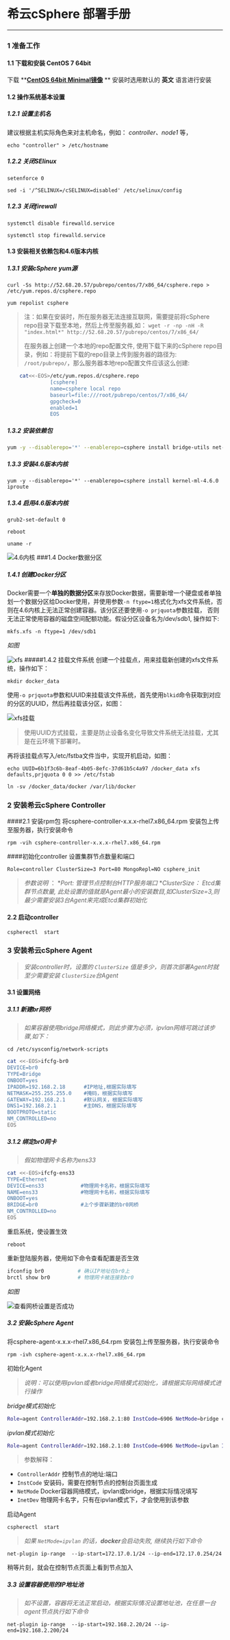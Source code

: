 # 希云cSphere 部署手册 
***


### 1 准备工作
 
#### 1.1 下载和安装 CentOS 7 64bit

下载  **__[CentOS 64bit Minimal镜像](http://mirrors.aliyun.com/centos/7/isos/x86_64/CentOS-7-x86_64-Minimal-1611.iso)__ **  安装时选用默认的 __英文__ 语言进行安装
#### 1.2 操作系统基本设置
 
##### 1.2.1 设置主机名
建议根据主机实际角色来对主机命名，例如： _controller、node1_ 等，

`echo "controller" > /etc/hostname`
##### 1.2.2 关闭SElinux
    
`setenforce 0`

`sed -i '/^SELINUX=/cSELINUX=disabled' /etc/selinux/config`
      
##### 1.2.3 关闭firewall
`systemctl disable firewalld.service`

`systemctl stop firewalld.service`
#### 1.3 安装相关依赖包和4.6版本内核
    
##### 1.3.1 安装cSphere yum源
``` curl -Ss http://52.68.20.57/pubrepo/centos/7/x86_64/csphere.repo > /etc/yum.repos.d/csphere.repo ```

``` yum repolist csphere ```
           
>注：如果在安装时，所在服务器无法连接互联网，需要提前将cSphere repo目录下载至本地，然后上传至服务器,如： 
>`wget -r -np -nH -R "index.html*" http://52.68.20.57/pubrepo/centos/7/x86_64/`
>
>在服务器上创建一个本地的repo配置文件, 使用下载下来的cSphere repo目录，例如：将提前下载的repo目录上传到服务器的路径为: `/root/pubrepo/`，那么服务器本地repo配置文件应该这么创建:

```bash 
    cat<<-EOS>/etc/yum.repos.d/csphere.repo 
              [csphere]
              name=csphere local repo
              baseurl=file:///root/pubrepo/centos/7/x86_64/
              gpgcheck=0
              enabled=1
              EOS
```
##### 1.3.2 安装依赖包
```bash
yum -y --disablerepo='*' --enablerepo=csphere install bridge-utils net-tools psmisc subversion git fuse ntp rng-tools bash-completion
```

##### 1.3.3 安装4.6版本内核
`yum -y --disablerepo='*' --enablerepo=csphere install kernel-ml-4.6.0 iproute`
         
##### 1.3.4 启用4.6版本内核

`grub2-set-default 0`

`reboot`

`uname -r`

![4.6内核](http://git.oschina.net/uploads/images/2017/0322/171435_523fbbcd_934281.png "4.6内核")
###1.4 Docker数据分区
##### 1.4.1 创建Docker分区
Docker需要一个**单独的数据分区**来存放Docker数据，需要新增一个硬盘或者单独划一个数据分区给Docker使用，并使用参数`-n ftype=1`格式化为xfs文件系统，否则在4.6内核上无法正常创建容器。该分区还要使用`-o prjquota`参数挂载， 否则无法正常使用容器的磁盘空间配额功能。假设分区设备名为/dev/sdb1, 操作如下:

`mkfs.xfs -n ftype=1 /dev/sdb1`

_如图_ 

![xfs](http://git.oschina.net/uploads/images/2017/0322/174445_297e796d_934281.png "xfs")
#####1.4.2 挂载文件系统
创建一个挂载点，用来挂载新创建的xfs文件系统，操作如下：

`mkdir docker_data`

使用`-o prjquota`参数和UUID来挂载该文件系统，首先使用`blkid`命令获取到对应的分区的UUID，然后再挂载该分区，如图：

![xfs挂载](http://git.oschina.net/uploads/images/2017/0322/175931_3552d9f5_934281.png "挂载")

>使用UUID方式挂载，主要是防止设备名变化导致文件系统无法挂载，尤其是在云环境下部署时。

再将该挂载点写入/etc/fstba文件当中，实现开机启动，如图：

`echo UUID=6b1f3c6b-8eaf-4b05-8efc-37d61b5c4a97 /docker_data xfs defaults,prjquota 0 0 >> /etc/fstab`

`ln -sv /docker_data/docker /var/lib/docker`

### 2 安装希云cSphere Controller
####2.1 安装rpm包
将csphere-controller-x.x.x-rhel7.x86_64.rpm 安装包上传至服务器，执行安装命令

`rpm -vih csphere-controller-x.x.x-rhel7.x86_64.rpm`

####初始化controller
设置集群节点数量和端口

`Role=controller ClusterSize=3 Port=80 MongoRepl=NO csphere_init`

> _参数说明_ ：
*_Port: 管理节点控制台HTTP服务端口_ 
*_ClusterSize： Etcd集群节点数量, 此处设置的值就是Agent最小的安装数目,如ClusterSize=3,则最少需要安装3台Agent来完成Etcd集群初始化_ 

#### 2.2 启动controller

`cspherectl  start`

### 3 安装希云cSphere Agent
> _安装controller时，设置的 `ClusterSize` 值是多少，则首次部署Agent时就至少需要安装
`ClusterSize`台Agent_ 

#### 3.1 设置网络
##### 3.1.1 新建br网桥

> _如果容器使用bridge网络模式，则此步骤为必须，ipvlan网络可跳过该步骤,如下：_ 


`cd /etc/sysconfig/network-scripts`
```bash
cat <<-EOS>ifcfg-br0 
DEVICE=br0
TYPE=Bridge
ONBOOT=yes
IPADDR=192.168.2.18      #IP地址,根据实际填写
NETMASK=255.255.255.0    #掩码，根据实际填写
GATEWAY=192.168.2.1      #默认网关，根据实际填写
DNS1=192.168.2.1         #主DNS，根据实际填写
BOOTPROTO=static
NM_CONTROLLED=no
EOS
```
##### 3.1.2 绑定br0网卡
> _假如物理网卡名称为ens33_ 

```bash
cat <<-EOS>ifcfg-ens33
TYPE=Ethernet
DEVICE=ens33            #物理网卡名称，根据实际填写
NAME=ens33              #物理网卡名称，根据实际填写
ONBOOT=yes
BRIDGE=br0              #上个步骤新建的br0网桥
NM_CONTROLLED=no
EOS
```
重启系统，使设置生效

`reboot`

重新登陆服务器，使用如下命令查看配置是否生效

```bash
ifconfig br0           # 确认IP地址在br0上
brctl show br0         # 物理网卡被连接到br0
```
 _如图_ 

![查看网桥设置是否成功](http://git.oschina.net/uploads/images/2017/0323/120825_d3a9746c_934281.jpeg "网桥")


##### 3.2 安装cSphere Agent
将csphere-agent-x.x.x-rhel7.x86_64.rpm 安装包上传至服务器，执行安装命令

`rpm -ivh csphere-agent-x.x.x-rhel7.x86_64.rpm`

初始化Agent
> _说明：可以使用ipvlan或者bridge网络模式初始化，请根据实际网络模式进行操作_ 

 _bridge模式初始化_ 
```bash
Role=agent ControllerAddr=192.168.2.1:80 InstCode=6906 NetMode=bridge csphere_init 
```
 _ipvlan模式初始化_ 
```bash
Role=agent ControllerAddr=192.168.2.1:80 InstCode=6906 NetMode=ipvlan InetDev=eth0 csphere_init
```
>参数解释：
* `ControllerAddr` 控制节点的地址:端口
* `InstCode` 安装码，需要在控制节点的控制台页面生成
* `NetMode` Docker容器网络模式，ipvlan或bridge，根据实际情况填写
* `InetDev` 物理网卡名字，只有在ipvlan模式下，才会使用到该参数

启动Agent

`cspherectl  start`

> _如果 `NetMode=ipvlan` 的话，**docker**会启动失败, 继续执行如下命令_

`net-plugin ip-range  --ip-start=172.17.0.1/24 --ip-end=172.17.0.254/24`

稍等片刻，就会在控制节点页面上看到节点加入
##### 3.3 设置容器使用的IP地址池
> _如不设置，容器将无法正常启动，根据实际情况设置地址池，在任意一台agent节点执行如下命令_ 

`net-plugin ip-range  --ip-start=192.168.2.20/24 --ip-end=192.168.2.200/24`

